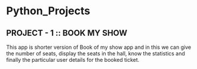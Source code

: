 # Python_Projects

## PROJECT - 1 :: BOOK MY SHOW

This app is shorter version of Book of my show app and in this we can give the number of seats, display the seats in the hall, know the statistics and finally the particular user details for the booked ticket.
